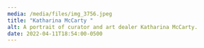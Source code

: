 ```yaml
---
media: /media/files/img_3756.jpeg
title: "Katharina McCarty "
alt: A portrait of curator and art dealer Katharina McCarty.
date: 2022-04-11T18:54:00-0500
---
```

